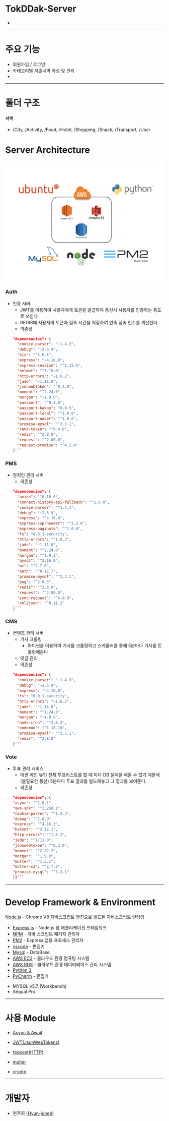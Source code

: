 # TokDDak-Server

*
---

# 주요 기능

* 회원가입 / 로그인 
* 카테고리별 지출내역 작성 및 관리  
* 

---



# 폴더 구조

#### 서버

* /City, /Activity, /Food, /Hotel, /Shopping, /Snack, /Transport, /User




# Server Architecture  

![Server Architecture](./image/server-architecture.jpeg)

### Auth
* 인증 서버
  * JWT를 이용하여 사용자에게 토큰을 발급하여 통신시 사용자를 인증하는 용도로 쓰인다
  * REDIS에 사용자의 토큰과 접속 시간을 저장하여 연속 접속 인수를 계산한다.
  * 의존성
  ```json
  "dependencies": {
    "cookie-parser": "~1.4.3",
    "debug": "~2.6.9",
    "ejs": "^2.6.1",
    "express": "~4.16.0",
    "express-session": "^1.15.6",
    "helmet": "^3.15.0",
    "http-errors": "~1.6.2",
    "jade": "~1.11.0",
    "jsonwebtoken": "^8.4.0",
    "moment": "^2.24.0",
    "morgan": "~1.9.0",
    "passport": "^0.4.0",
    "passport-kakao": "0.0.5",
    "passport-local": "^1.0.0",
    "passport-naver": "^1.0.6",
    "promise-mysql": "^3.3.1",
    "rand-token": "^0.4.0",
    "redis": "^2.8.0",
    "request": "^2.88.0",
    "request-promise": "^4.2.4"
  }```
  ```

### PMS
* 정치인 관리 서버
  * 의존성
  ```json
  "dependencies": {
    "axios": "^0.18.0",
    "connect-history-api-fallback": "^1.6.0",
    "cookie-parser": "^1.4.3",
    "debug": "~2.6.9",
    "express": "^4.16.4",
    "express-csp-header": "^2.2.0",
    "express-paginate": "^1.0.0",
    "fs": "0.0.1-security",
    "http-errors": "^1.6.3",
    "jade": "~1.11.0",
    "moment": "^2.24.0",
    "morgan": "^1.9.1",
    "mysql": "^2.16.0",
    "mz": "^2.7.0",
    "path": "^0.12.7",
    "promise-mysql": "^3.3.1",
    "pug": "^2.0.3",
    "redis": "^2.8.0",
    "request": "^2.88.0",
    "sync-request": "^6.0.0",
    "xml2json": "^0.11.2"
  }``` 
  ```

### CMS
* 컨텐츠 관리 서버
  * 기사 크롤링
    * 파이썬을 이용하여 기사를 크롤링하고 스케줄러를 통해 5분마다 기사를 트롤링해온다
  * 댓글 관리
  * 의존성
  ```json
  "dependencies": {
    "cookie-parser": "~1.4.3",
    "debug": "~2.6.9",
    "express": "~4.16.0",
    "fs": "0.0.1-security",
    "http-errors": "~1.6.2",
    "jade": "~1.11.0",
    "moment": "^2.24.0",
    "morgan": "~1.9.0",
    "node-cron": "^2.0.3",
    "nodemon": "^1.18.10",
    "promise-mysql": "^3.3.1",
    "redis": "^2.8.0"
  }```
  ```


### Vote
* 투표 관리 서비스
  * 매번 메인 뷰인 전체 투표리스트를 할 때 마다 DB 셀렉을 해올 수 없기 때문에(불필요한 통신) 5분마다 투표 결과를 빌드해놓고 그 결과를 보여준다.
  * 의존성
  ```json
  "dependencies": {
  "async": "^2.6.1",
  "aws-sdk": "^2.269.1",
  "cookie-parser": "^1.4.3",
  "debug": "^2.6.9",
  "express": "^4.16.3",
  "helmet": "^3.12.1",
  "http-errors": "^1.6.3",
  "jade": "^1.11.0",
  "jsonwebtoken": "^8.3.0",
  "moment": "^2.22.2",
  "morgan": "^1.9.0",
  "multer": "^1.3.1",
  "multer-s3": "^2.7.0",
  "promise-mysql": "^3.3.1"
  }}``` 
  ```



---

# Develop Framework & Environment

[Node.js](https://nodejs.org/ko/) - Chrome V8 자바스크립트 엔진으로 빌드된 자바스크립트 런타임
- [Express.js](http://expressjs.com/ko/) - Node.js 웹 애플리케이션 프레임워크
- [NPM](https://rometools.github.io/rome/) - 자바 스크립트 패키지 관리자
- [PM2](http://pm2.keymetrics.io/) - Express 앱용 프로세스 관리자
- [vscode](https://code.visualstudio.com/) - 편집기
- [Mysql](https://www.mysql.com/) - DataBase
- [AWS EC2](https://aws.amazon.com/ko/ec2/?sc_channel=PS&sc_campaign=acquisition_KR&sc_publisher=google&sc_medium=english_ec2_b&sc_content=ec2_e&sc_detail=aws%20ec2&sc_category=ec2&sc_segment=177228231544&sc_matchtype=e&sc_country=KR&s_kwcid=AL!4422!3!177228231544!e!!g!!aws%20ec2&ef_id=WkRozwAAAnO-lPWy:20180412120123:s) - 클라우드 환경 컴퓨팅 시스템
- [AWS RDS](https://aws.amazon.com/ko/rds/) - 클라우드 환경 데이터베이스 관리 시스템
- [Python 3](https://www.python.org/)
- [PyCharm](https://www.jetbrains.com/pycharm/download/#section=mac) - 편집기


* MYSQL v5.7 (Workbench)
* Sequal Pro

---


# 사용 Module

* [Async & Await](https://www.npmjs.com/package/async)

* [JWT(JsonWebTokens)](https://www.npmjs.com/package/jsonwebtoken)

* [request(HTTP)](https://www.npmjs.com/package/request)

* [multer](https://www.npmjs.com/package/multer)

* [crypto](https://www.npmjs.com/package/create-hash)


---

# 개발자
* 현주희 ([Hyun-juhee](https://github.com/Hyun-juhee))

